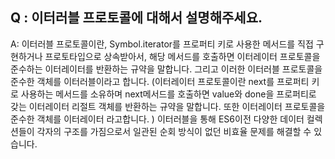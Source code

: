 ## Q : 이터러블 프로토콜에 대해서 설명해주세요.

A: 이터러블 프로토콜이란, Symbol.iterator를 프로퍼티 키로 사용한 메서드를 직접 구현하거나 프로토타입으로 상속받아서, 해당 메서드를 호출하면 이터레이터 프로토콜을 준수하는 이터레이터를 반환하는 규약을 말합니다. 그리고 이러한 이터러블 프로토콜을 준수한 객체를 이터러블이라고 합니다.
(이터레이터 프로토콜이란 next를 프로퍼티 키로 사용하는 메서드를 소유하며 next메서드를 호출하면 value와 done을 프로퍼티로 갖는 이터레이터 리절트 객체를 반환하는 규약을 말합니다. 또한 이터레이터 프로토콜을 준수한 객체를 이터레이터 라고합니다. )
이터러블을 통해 ES6이전 다양한 데이터 컬렉션들이 각자의 구조를 가짐으로서 일관된 순회 방식이 없던 비효율 문제를 해결할 수 있습니다.
